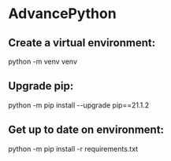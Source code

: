 # AdvancePython
Create a virtual environment:
-----------------------------
python -m venv venv

Upgrade pip:
------------
python -m pip install --upgrade pip==21.1.2

Get up to date on environment:
------------------------------
python -m pip install -r requirements.txt
